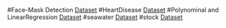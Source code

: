 #Face-Mask Detection [Dataset](https://drive.google.com/drive/folders/1eKl1BqVhgII4l2wKY9pcM4k4lMJEp97I?zx=5zyrni8ijlxi)
#HeartDisease [Dataset](https://drive.google.com/drive/folders/1zVY-ZL7rgCmRCCYFaDrknVT6C8zb9Uzy?zx=5zyrni8ijlxi)
#Polynominal and LinearRegression [Dataset](https://drive.google.com/drive/folders/1Rzv5SMu4Um6RZ9ouOJlCNjjLdZ5bvEoW?zx=5zyrni8ijlxi)
#seawater [Dataset](https://drive.google.com/drive/folders/1ztddcX-AXq2wQITbfYQvUh39fEzXpoAL?zx=5zyrni8ijlxi)
#stock [Dataset](https://drive.google.com/drive/folders/1Y7AxM441bSRs5yXcL_XyDjhBPeVFf_Rj?zx=5zyrni8ijlxi)
